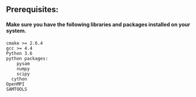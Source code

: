 ## Prerequisites:

#### Make sure you have the following libraries and packages installed on your system.

    cmake >= 2.6.4
    gcc >= 4.4
    Python 3.6
    python packages:
	    pysam
	    numpy
	    scipy
      cython
    OpenMPI
    SAMTOOLS
